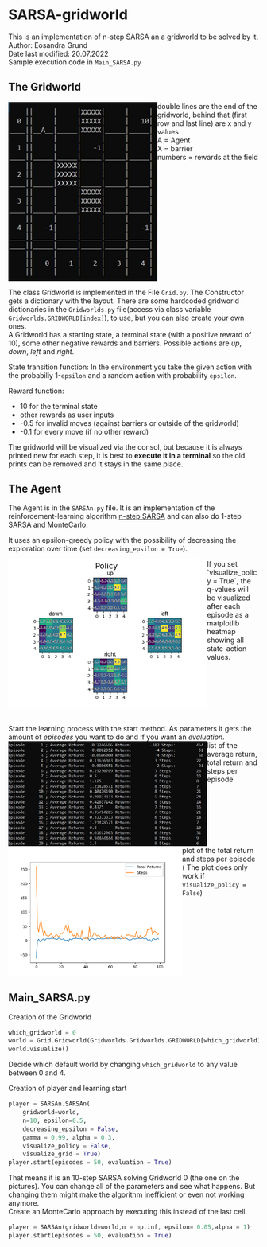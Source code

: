 # SARSA-gridworld
This is an implementation of n-step SARSA an a gridworld to be solved by it. <br />
Author: Eosandra Grund <br />
Date last modified: 20.07.2022 <br />
Sample execution code in `Main_SARSA.py` <br />

## The Gridworld
<img src="Images/Gridworld_at_start_for_README.jpg" align="left" alt="Viszalization of the gridworld" width="300"/>
double lines are the end of the gridworld, behind that (first row and last line) are x and y values <br />
A = Agent <br />
X = barrier <br />
numbers = rewards at the field <br />
<br clear="left"/>

The class Gridworld is implemented in the File `Grid.py`. The Constructor gets a dictionary with the layout. There are some hardcoded gridworld dictionaries in the `Gridworlds.py` file(access via class variable `Gridworlds.GRIDWORLD[index]`), to use, but you can also create your own ones.  
A Gridworld has a starting state, a terminal state (with a positive reward of 10), some other negative rewards and barriers. Possible actions are _up_, _down_, _left_ and _right_.
 
State transition function: In the environment you take the given action with the probabiliy 1-`epsilon` and a random action with probability `epsilon`. 

Reward function: 
* 10 for the terminal state
* other rewards as user inputs
* -0.5 for invalid moves (against barriers or outside of the gridworld)
* -0.1 for every move (if no other reward)

The gridworld will be visualized via the consol, but because it is always printed new for each step, it is best to **execute it in a terminal** so the old prints can be removed and it stays in the same place.

## The Agent
The Agent is in the `SARSAn.py` file. It is an implementation of the reinforcement-learning algorithm [n-step SARSA](https://towardsdatascience.com/introduction-to-reinforcement-learning-rl-part-7-n-step-bootstrapping-6c3006a13265) and can also do 1-step SARSA and MonteCarlo.

It uses an epsilon-greedy policy with the possibility of decreasing the exploration over time (set `decreasing_epsilon = True`).

<img src="Images/Figure_SARSA_policy_for_README.png" align="left" alt="visualization of the policy" width="400"/>  
If you set `visualize_policy = True`, the q-values will be visualized after each episode as a matplotlib heatmap showing all state-action values.
<br clear="left"/><br />

Start the learning process with the start method. As parameters it gets the amount of _episodes_ you want to do and if you want an _evaluation_. <br />
<img src="Images/Gridworld_evaluation_list_for_README.jpg" align="left" alt="list of returns" width="400"/>
list of the average return, total return and steps per episode
<br clear="left"/>
<img src="Images/Figure_returns_for_README.png" alt="plot of returns" align="left" width="350"/>
plot of the total return and steps per episode ( The plot does only work if `visualize_policy = False`)
<br clear="left"/>

## Main_SARSA.py
Creation of the Gridworld
```python
which_gridworld = 0
world = Grid.Gridworld(Gridworlds.Gridworlds.GRIDWORLD[which_gridworld])
world.visualize()
```
Decide which default world by changing `which_gridworld` to any value between 0 and 4.<br />

Creation of player and learning start
``` python
player = SARSAn.SARSAn(
	gridworld=world, 
	n=10, epsilon=0.5, 
	decreasing_epsilon = False, 
	gamma = 0.99, alpha = 0.3, 
	visualize_policy = False, 
	visualize_grid = True)
player.start(episodes = 50, evaluation = True)
```
That means it is an 10-step SARSA solving Gridworld 0 (the one on the pictures). You can change all of the parameters and see what happens. But changing them might make the algorithm inefficient or even not working anymore.<br />
Create an MonteCarlo approach by executing this instead of the last cell.
``` python
player = SARSAn(gridworld=world,n = np.inf, epsilon= 0.05,alpha = 1)
player.start(episodes = 50, evaluation = True)
```